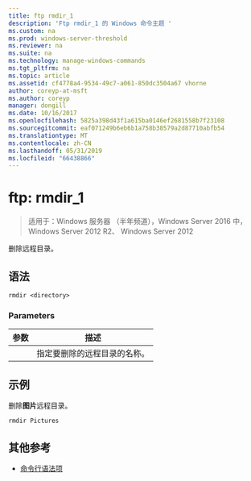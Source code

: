 ```yaml
---
title: ftp rmdir_1
description: 'Ftp rmdir_1 的 Windows 命令主题 '
ms.custom: na
ms.prod: windows-server-threshold
ms.reviewer: na
ms.suite: na
ms.technology: manage-windows-commands
ms.tgt_pltfrm: na
ms.topic: article
ms.assetid: cf4778a4-9534-49c7-a061-850dc3504a67 vhorne
author: coreyp-at-msft
ms.author: coreyp
manager: dongill
ms.date: 10/16/2017
ms.openlocfilehash: 5825a398d43f1a615ba0146ef2681558b7f23108
ms.sourcegitcommit: eaf071249b6eb6b1a758b38579a2d87710abfb54
ms.translationtype: MT
ms.contentlocale: zh-CN
ms.lasthandoff: 05/31/2019
ms.locfileid: "66438866"
---
```

# <a name="ftp-rmdir1"></a>ftp: rmdir_1

>适用于：Windows 服务器 （半年频道），Windows Server 2016 中，Windows Server 2012 R2、 Windows Server 2012

删除远程目录。   
## <a name="syntax"></a>语法  
```  
rmdir <directory>  
```  
### <a name="parameters"></a>Parameters  

|  参数  |                      描述                      |
|-------------|-------------------------------------------------------|
| <directory> | 指定要删除的远程目录的名称。 |

## <a name="BKMK_Examples"></a>示例  
删除**图片**远程目录。  
```  
rmdir Pictures  
```  
## <a name="additional-references"></a>其他参考  
-   [命令行语法项](command-line-syntax-key.md)  
